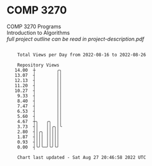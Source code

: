 # COMP 3270
COMP 3270 Programs  
Introduction to Algorithms  
*full project outline can be read in project-description.pdf*

```

    Total Views per Day from 2022-08-16 to 2022-08-26

    Repository Views
   14.00  ┼        ╭╮
   13.07  ┤        ││
   12.13  ┤        ││
   11.20  ┤        ││
   10.27  ┤        ││
    9.33  ┤        ││
    8.40  ┤        ││
    7.47  ┤        ││
    6.53  ┤        ││
    5.60  ┤        ││
    4.67  ┼╮   ╭╮  ││
    3.73  ┤│   ││╭╮│╰
    2.80  ┤│╭╮ │││││
    1.87  ┤│││ │││││
    0.93  ┤│││ │││││
    0.00  ┤╰╯╰─╯╰╯╰╯

    Chart last updated - Sat Aug 27 20:46:58 2022 UTC
    
```
